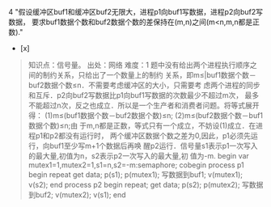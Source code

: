 4
"假设缓冲区buf1和缓冲区buf2无限大，进程p1向buf1写数据，进程p2向buf2写数据，
要求buf1数据个数和buf2数据个数的差保持在(m,n)之间(m<n,m,n都是正数)."
- [x]  

> 知识点：信号量。
> 出处：网络
> 难度：1
> 题中没有给出两个进程执行顺序之间的制约关系，只给出了一个数量上的制约 关系，即m≤|buf1数据个数－buf2数据个数≤n．不需要考虑缓冲区的大小，只需要考
> 虑两个进程的同步和互斥．p2向buf2写数据比p1向buf1写数据的次数最少不超过m次，
> 最多不能超过n次，反之也成立．所以是一个生产者和消费者问题。将等式展开得： (1)m≤(buf1数据个数－buf2数据个数)≤n;
> (2)m≤(buf2数据个数－buf1数据个数)≤n;由 于m,n都是正数，等式只有一个成立，不妨设(1)成立．在进程p1和p2都没有运行时，
> 两个缓冲区数据个数之差为0,因此，p1必须先运行，向buf1至少写m+1个数据后再唤
> 醒p2运行．信号量s1表示p1一次写入的最大量,初值为n，s2表示p2一次写入的最大量,初 值为-m. begin var
> mutex1=1,mutex2=1,s1=n,s2=-m:semaphore; cobegin process p1 begin repeat get
> data; p(s1); p(mutex1); 写数据到buf1; v(mutex1); v(s2); end process p2 begin
> repeat; get data; p(s2); p(mutex2); 写数据到buf2; v(mutex2); v(s1); end
